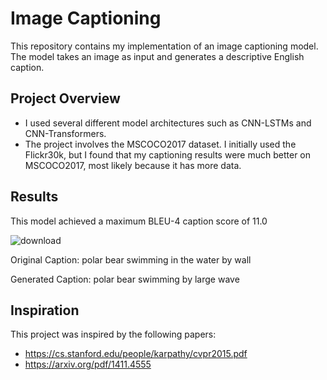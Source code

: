 # Image Captioning

This repository contains my implementation of an image captioning model. The model takes an image as input and generates a descriptive English caption.

## Project Overview

- I used several different model architectures such as CNN-LSTMs and CNN-Transformers.
- The project involves the MSCOCO2017 dataset. I initially used the Flickr30k, but I found that my captioning results were much better on MSCOCO2017, most likely because it has more data.

## Results

This model achieved a maximum BLEU-4 caption score of 11.0

![download](https://github.com/user-attachments/assets/ac774416-19c5-44df-a223-c63617234290)

Original Caption: <START> polar bear swimming in the water by wall <END>

Generated Caption: polar bear swimming by large wave <END>


## Inspiration

This project was inspired by the following papers:
- https://cs.stanford.edu/people/karpathy/cvpr2015.pdf
- https://arxiv.org/pdf/1411.4555
